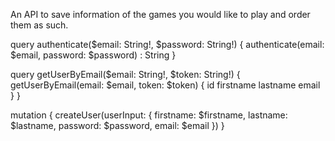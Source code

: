 An API to save information of the games you would like to play and order them as such.


query authenticate($email: String!, $password: String!) {
  authenticate(email: $email, password: $password) : String
}

query getUserByEmail($email: String!, $token: String!) {
  getUserByEmail(email: $email, token: $token) {
    id
    firstname
    lastname
    email
  }
}

mutation {
    createUser(userInput: {
      firstname: $firstname,
      lastname: $lastname,
      password: $password,
      email: $email
    })
}
